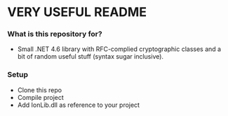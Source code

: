 # VERY USEFUL README #

### What is this repository for? ###
* Small .NET 4.6 library with RFC-complied cryptographic classes and a bit of random useful stuff (syntax sugar inclusive).

### Setup ###
* Clone this repo
* Compile project
* Add IonLib.dll as reference to your project